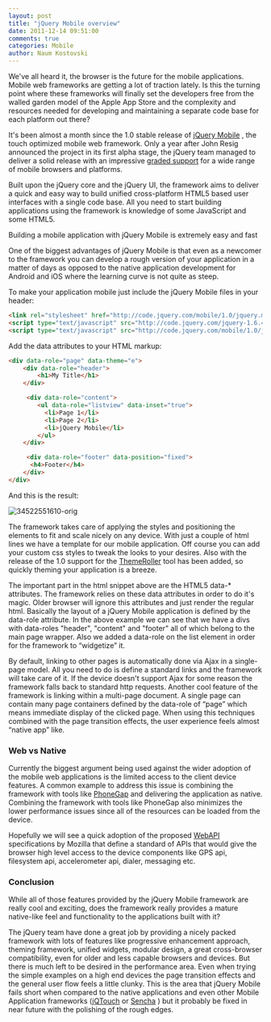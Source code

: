 ```yaml
---
layout: post
title: "jQuery Mobile overview"
date: 2011-12-14 09:51:00
comments: true
categories: Mobile
author: Naum Kostovski
---
```


We've all heard it, the browser is the future for the mobile  applications. Mobile web frameworks are getting a lot of traction  lately. Is this the turning point where these frameworks will finally  set the developers free from the walled garden model of the Apple App  Store and the complexity and resources needed for developing and  maintaining a separate code base for each platform out there?

It's been almost a month since the 1.0 stable release of [jQuery Mobile](http://jquerymobile.com/) , the touch optimized mobile web framework. Only a year after John Resig announced the project in its first alpha stage, the jQuery team managed to deliver a solid release with an impressive [graded support](http://jquerymobile.com/gbs/) for a wide range of mobile browsers and platforms.

Built upon the jQuery core and the jQuery UI, the framework aims to deliver a quick and easy way to build unified cross-platform HTML5 based user interfaces with a single code base. All you need to start building applications using the framework is knowledge of some JavaScript and some HTML5.

Building a mobile application with jQuery Mobile is extremely easy and fast

One of the biggest advantages of jQuery Mobile is that even as a newcomer to the framework you can develop a rough version of your application in a matter of days as opposed to the native application development for Android and iOS where the learning curve is not quite as steep.

To make your application mobile just include the jQuery Mobile files in your header:

``` html
<link rel="stylesheet" href="http://code.jquery.com/mobile/1.0/jquery.mobile-1.0.min.css" />
<script type="text/javascript" src="http://code.jquery.com/jquery-1.6.4.min.js"></script>
<script type="text/javascript" src="http://code.jquery.com/mobile/1.0/jquery.mobile-1.0.min.js"></script>
```

Add the data attributes to your HTML markup:

``` html
<div data-role="page" data-theme="e">
    <div data-role="header">
        <h1>My Title</h1>
    </div>

     <div data-role="content">
        <ul data-role="listview" data-inset="true">
          <li>Page 1</li>
          <li>Page 2</li>
          <li>jQuery Mobile</li>
        </ul>
    </div>

     <div data-role="footer" data-position="fixed">
      <h4>Footer</h4>
    </div>
</div>
```


And this is the result:

![34522551610-orig](/images/old/2011/12/34522551610-orig.png)

The framework takes care of applying the styles and positioning the elements to fit and scale nicely on any device. With just a couple of html lines we have a template for our mobile application. Off course you can add your custom css styles to tweak the looks to your desires. Also with the release of the 1.0 support for the [ThemeRoller](http://jquerymobile.com/blog/2011/10/28/announcing-themeroller-for-mobile-beta/) tool has been added, so quickly theming your application is a breeze.

The important part in the html snippet above are the HTML5 data-* attributes. The framework relies on these data attributes in order to do it's magic. Older browser will ignore this attributes and just render the regular html. Basically the layout of a jQuery Mobile application is defined by the data-role attribute. In the above example we can see that we have a divs with data-roles "header", "content" and "footer" all of which belong to the main page wrapper. Also we added a data-role on the list element in order for the framework to “widgetize” it.

By default, linking to other pages is automatically done via Ajax in a single-page model. All you need to do is define a standard links and the framework will take care of it. If the device doesn't support Ajax for some reason the framework falls back to standard http requests. Another cool feature of the framework is linking within a multi-page document. A single page can contain many page containers defined by the data-role of “page” which means immediate display of the clicked page. When using this techniques combined with the page transition effects, the user experience feels almost “native app” like.

### Web vs Native

Currently the biggest argument being used against the wider adoption of the mobile web applications is the limited access to the client device features. A common example to address this issue is combining the framework with tools like [PhoneGap](http://phonegap.com/) and delivering the application as native. Combining the framework with tools like PhoneGap also minimizes the lower performance issues since all of the resources can be loaded from the device.

Hopefully we will see a quick adoption of the proposed [WebAPI](https://wiki.mozilla.org/WebAPI) specifications by Mozilla that define a standard of APIs that would give the browser high level access to the device components like GPS api, filesystem api, accelerometer api, dialer, messaging etc.

### Conclusion

While all of those features provided by the jQuery Mobile framework are really cool and exciting, does the framework really provides a mature native-like feel and functionality to the applications built with it?

The jQuery team have done a great job by providing a nicely packed framework with lots of features like progressive enhancement approach, theming framework, unified widgets, modular design, a great cross-browser compatibility, even for older and less capable browsers and devices. But there is much left to be desired in the performance area. Even when trying the simple examples on a high end devices the page transition effects and the general user flow feels a little clunky. This is the area that jQuery Mobile fails short when compared to the native applications and even other Mobile Application frameworks ([jQTouch](http://jqtouch.com/) or [Sencha](http://www.sencha.com/) ) but it probably be fixed in near future with the polishing of the rough edges.
